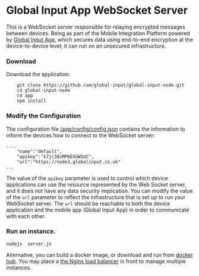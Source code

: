 # Global Input App WebSocket Server
This is a WebSocket server responsible for relaying encrypted messages between devices. Being as part of the Mobile Integration Platform powered by [Global Input App](https://globalinput.co.uk/), which secures data using end-to-end encryption at the device-to-device level, it can run on an unsecured infrastructure. 

### Download
Download the application:
```shell
    git clone https://github.com/global-input/global-input-node.git
    cd global-input-node
    cd app
    npm install
```

### Modify the Configuration
The configuration file [/app/config/config.json](https://github.com/global-input/global-input-node/blob/master/app/config/config.json) contains the information to inform the devices how to connect to the WebSocket server:
```
....
    "name":"default",
    "apikey":"k7jc3QcMPKEXGW5UC",
    "url":"https://node3.globalinput.co.uk"
...       
```
The value of the ```apikey``` parameter is used to control which device applications can use the resource represented by the Web Socket server, and it does not have any data security implication.  You can modify the value of the ```url``` parameter to reflect the infrastructure that is set up to run your WebSocket server. The ```url``` should be reachable to both the device application and the mobile app (Global Input App) in order to communicate with each other.

### Run an instance.

```
nodejs  server.js
```
Alternative, you can build a docker image, or download and run from [docker hub](https://cloud.docker.com/u/dilshat/repository/docker/dilshat/global_input_node). You may place a [the Nginx load balancer](https://cloud.docker.com/repository/docker/dilshat/global_input_nginx) in front to manage multiple instances.  

